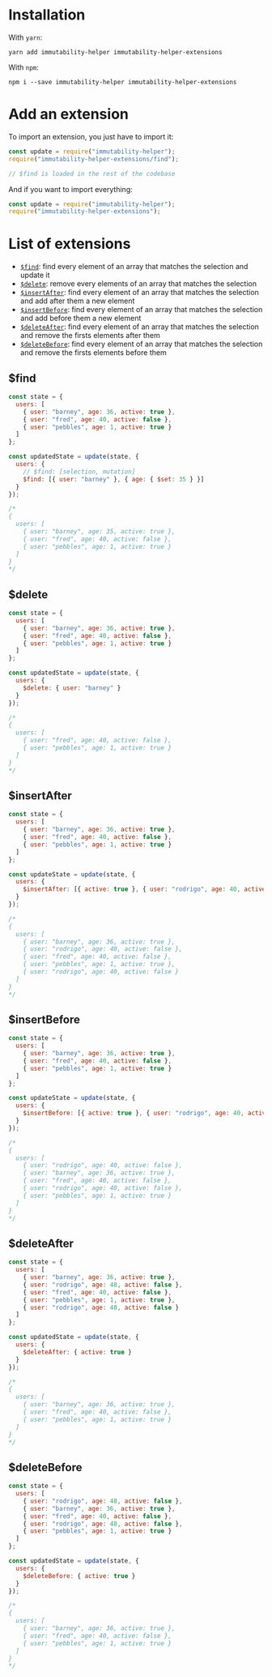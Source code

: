 # Installation

With `yarn`:

```
yarn add immutability-helper immutability-helper-extensions
```

With `npm`:

```
npm i --save immutability-helper immutability-helper-extensions
```

# Add an extension

To import an extension, you just have to import it:

```js
const update = require("immutability-helper");
require("immutability-helper-extensions/find");

// $find is loaded in the rest of the codebase
```

And if you want to import everything:

```js
const update = require("immutability-helper");
require("immutability-helper-extensions");
```

# List of extensions

- [`$find`](#$find): find every element of an array that matches the selection and update it
- [`$delete`](#$delete): remove every elements of an array that matches the selection
- [`$insertAfter`](#$insertAfter): find every element of an array that matches the selection and add after them a new element
- [`$insertBefore`](#$insertBefore): find every element of an array that matches the selection and add before them a new element
- [`$deleteAfter`](#$deleteAfter): find every element of an array that matches the selection and remove the firsts elements after them
- [`$deleteBefore`](#$deleteBefore): find every element of an array that matches the selection and remove the firsts elements before them

## $find

```js
const state = {
  users: [
    { user: "barney", age: 36, active: true },
    { user: "fred", age: 40, active: false },
    { user: "pebbles", age: 1, active: true }
  ]
};

const updatedState = update(state, {
  users: {
    // $find: [selection, mutation]
    $find: [{ user: "barney" }, { age: { $set: 35 } }]
  }
});

/*
{
  users: [
    { user: "barney", age: 35, active: true },
    { user: "fred", age: 40, active: false },
    { user: "pebbles", age: 1, active: true }
  ]
}
*/
```

## $delete

```js
const state = {
  users: [
    { user: "barney", age: 36, active: true },
    { user: "fred", age: 40, active: false },
    { user: "pebbles", age: 1, active: true }
  ]
};

const updatedState = update(state, {
  users: {
    $delete: { user: "barney" }
  }
});

/*
{
  users: [
    { user: "fred", age: 40, active: false },
    { user: "pebbles", age: 1, active: true }
  ]
}
*/
```

## $insertAfter

```js
const state = {
  users: [
    { user: "barney", age: 36, active: true },
    { user: "fred", age: 40, active: false },
    { user: "pebbles", age: 1, active: true }
  ]
};

const updateState = update(state, {
  users: {
    $insertAfter: [{ active: true }, { user: "rodrigo", age: 40, active: false }]
  }
});

/*
{
  users: [
    { user: "barney", age: 36, active: true },
    { user: "rodrigo", age: 40, active: false },
    { user: "fred", age: 40, active: false },
    { user: "pebbles", age: 1, active: true },
    { user: "rodrigo", age: 40, active: false }
  ]
}
*/
```

## $insertBefore

```js
const state = {
  users: [
    { user: "barney", age: 36, active: true },
    { user: "fred", age: 40, active: false },
    { user: "pebbles", age: 1, active: true }
  ]
};

const updateState = update(state, {
  users: {
    $insertBefore: [{ active: true }, { user: "rodrigo", age: 40, active: false }]
  }
});

/*
{
  users: [
    { user: "rodrigo", age: 40, active: false },
    { user: "barney", age: 36, active: true },
    { user: "fred", age: 40, active: false },
    { user: "rodrigo", age: 40, active: false },
    { user: "pebbles", age: 1, active: true }
  ]
}
*/
```

## $deleteAfter

```js
const state = {
  users: [
    { user: "barney", age: 36, active: true },
    { user: "rodrigo", age: 48, active: false },
    { user: "fred", age: 40, active: false },
    { user: "pebbles", age: 1, active: true },
    { user: "rodrigo", age: 48, active: false }
  ]
};

const updatedState = update(state, {
  users: {
    $deleteAfter: { active: true }
  }
});

/*
{
  users: [
    { user: "barney", age: 36, active: true },
    { user: "fred", age: 40, active: false },
    { user: "pebbles", age: 1, active: true }
  ]
}
*/
```

## $deleteBefore

```js
const state = {
  users: [
    { user: "rodrigo", age: 48, active: false },
    { user: "barney", age: 36, active: true },
    { user: "fred", age: 40, active: false },
    { user: "rodrigo", age: 48, active: false },
    { user: "pebbles", age: 1, active: true }
  ]
};

const updatedState = update(state, {
  users: {
    $deleteBefore: { active: true }
  }
});

/*
{
  users: [
    { user: "barney", age: 36, active: true },
    { user: "fred", age: 40, active: false },
    { user: "pebbles", age: 1, active: true }
  ]
}
*/
```
